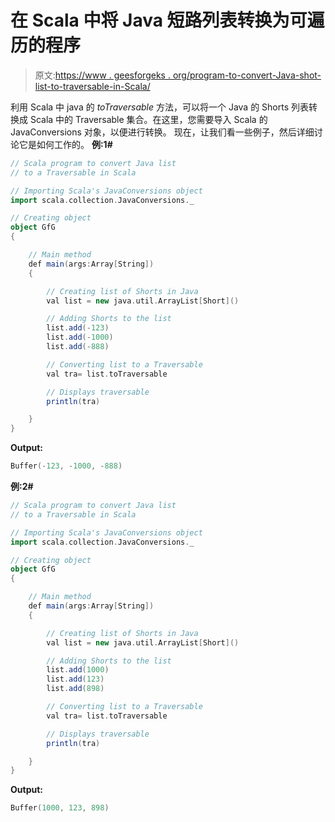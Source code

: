 # 在 Scala 中将 Java 短路列表转换为可遍历的程序

> 原文:[https://www . geesforgeks . org/program-to-convert-Java-shot-list-to-traversable-in-Scala/](https://www.geeksforgeeks.org/program-to-convert-java-list-of-shorts-to-traversable-in-scala/)

利用 Scala 中 java 的 *toTraversable* 方法，可以将一个 Java 的 Shorts 列表转换成 Scala 中的 Traversable 集合。在这里，您需要导入 Scala 的 JavaConversions 对象，以便进行转换。
现在，让我们看一些例子，然后详细讨论它是如何工作的。
**例:1#**

```scala
// Scala program to convert Java list 
// to a Traversable in Scala

// Importing Scala's JavaConversions object
import scala.collection.JavaConversions._

// Creating object
object GfG
{ 

    // Main method
    def main(args:Array[String])
    {

        // Creating list of Shorts in Java
        val list = new java.util.ArrayList[Short]()

        // Adding Shorts to the list
        list.add(-123)
        list.add(-1000)
        list.add(-888)

        // Converting list to a Traversable 
        val tra= list.toTraversable

        // Displays traversable 
        println(tra)

    }
}
```

**Output:**

```scala
Buffer(-123, -1000, -888)

```

**例:2#**

```scala
// Scala program to convert Java list
// to a Traversable in Scala

// Importing Scala's JavaConversions object
import scala.collection.JavaConversions._

// Creating object
object GfG
{ 

    // Main method
    def main(args:Array[String])
    {

        // Creating list of Shorts in Java
        val list = new java.util.ArrayList[Short]()

        // Adding Shorts to the list
        list.add(1000)
        list.add(123)
        list.add(898)

        // Converting list to a Traversable 
        val tra= list.toTraversable

        // Displays traversable 
        println(tra)

    }
}
```

**Output:**

```scala
Buffer(1000, 123, 898)

```
